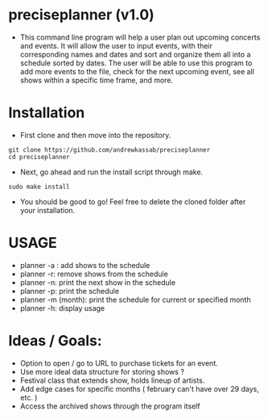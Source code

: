 # preciseplanner (v1.0)
- This command line program will help a user plan out upcoming concerts 
and events. It will allow the user to input events, with their corresponding 
names and dates and sort and organize them all into a schedule sorted by dates. 
The user will be able to use this program to add more events to the file, check 
for the next upcoming event, see all shows within a specific time frame, and more.

# Installation 
- First clone and then move into the repository.
```
git clone https://github.com/andrewkassab/preciseplanner
cd preciseplanner
```
- Next, go ahead and run the install script through make.
```
sudo make install
```
- You should be good to go! Feel free to delete the cloned folder after 
your installation.

# USAGE
- planner -a : add shows to the schedule
- planner -r: remove shows from the schedule
- planner -n: print the next show in the schedule
- planner -p: print the schedule
- planner -m (month): print the schedule for current or specified month
- planner -h: display usage
  
# Ideas / Goals:
- Option to open / go to URL to purchase tickets for an event.
- Use more ideal data structure for storing shows ?
- Festival class that extends show, holds lineup of artists. 
- Add edge cases for specific months ( february can't have over 29 days, etc. )
- Access the archived shows through the program itself
